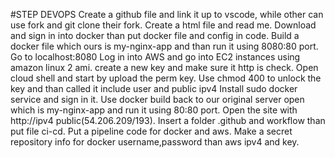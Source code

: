 #STEP DEVOPS 
Create a github file and link it up to vscode, while other can use fork and git clone their fork.
Create a html file and read me.
Download and sign in into docker than put docker file and config in code.
Build a docker file which ours is my-nginx-app and than run it using 8080:80 port.
Go to localhost:8080
Log in into AWS and go into EC2 instances using amazon linux 2 ami.
create a new key and make sure it http is check.
Open cloud shell and start by upload the perm key.
Use chmod 400 to unlock the key and than called it include user and public ipv4
Install sudo docker service and sign in it.
Use docker build  back to our original server open which is my-nginx-app and run it using 80:80 port.
Open the site with http://ipv4 public(54.206.209/193).
Insert a folder .github and workflow than put file ci-cd.
Put a pipeline code for docker and aws.
Make a secret repository info for docker username,password than aws ipv4 and key.